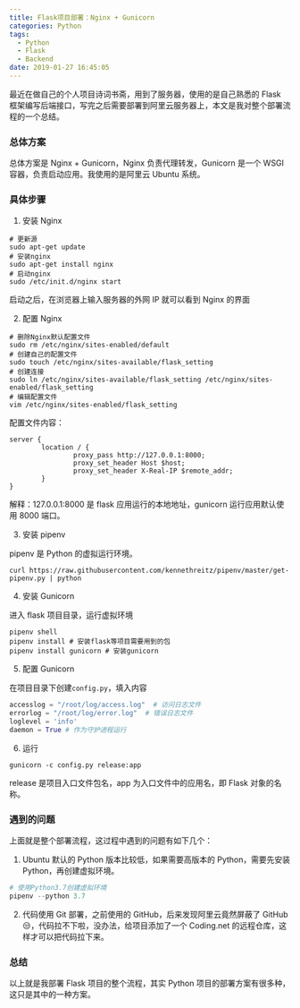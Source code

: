 ```yaml
---
title: Flask项目部署：Nginx + Gunicorn
categories: Python
tags:
  - Python
  - Flask
  - Backend
date: 2019-01-27 16:45:05
---
```


最近在做自己的个人项目诗词书斋，用到了服务器，使用的是自己熟悉的 Flask 框架编写后端接口，写完之后需要部署到阿里云服务器上，本文是我对整个部署流程的一个总结。

### 总体方案

总体方案是 Nginx + Gunicorn，Nginx 负责代理转发，Gunicorn 是一个 WSGI 容器，负责启动应用。我使用的是阿里云 Ubuntu 系统。

### 具体步骤

1. 安装 Nginx

```shell
# 更新源
sudo apt-get update
# 安装nginx
sudo apt-get install nginx
# 启动nginx
sudo /etc/init.d/nginx start
```

启动之后，在浏览器上输入服务器的外网 IP 就可以看到 Nginx 的界面

2. 配置 Nginx

```shell
# 删除Nginx默认配置文件
sudo rm /etc/nginx/sites-enabled/default
# 创建自己的配置文件
sudo touch /etc/nginx/sites-available/flask_setting
# 创建连接
sudo ln /etc/nginx/sites-available/flask_setting /etc/nginx/sites-enabled/flask_setting
# 编辑配置文件
vim /etc/nginx/sites-enabled/flask_setting
```

配置文件内容：

```
server {
        location / {
                proxy_pass http://127.0.0.1:8000;
                proxy_set_header Host $host;
                proxy_set_header X-Real-IP $remote_addr;
        }
}
```

解释：127.0.0.1:8000 是 flask 应用运行的本地地址，gunicorn 运行应用默认使用 8000 端口。

3. 安装 pipenv

pipenv 是 Python 的虚拟运行环境。

```shell
curl https://raw.githubusercontent.com/kennethreitz/pipenv/master/get-pipenv.py | python
```

4. 安装 Gunicorn

进入 flask 项目目录，运行虚拟环境

```shell
pipenv shell
pipenv install # 安装flask等项目需要用到的包
pipenv install gunicorn # 安装gunicorn
```

5. 配置 Gunicorn

在项目目录下创建`config.py`，填入内容

```python
accesslog = "/root/log/access.log"  # 访问日志文件
errorlog = "/root/log/error.log"  # 错误日志文件
loglevel = 'info'
daemon = True # 作为守护进程运行
```

6. 运行

```shell
gunicorn -c config.py release:app
```

release 是项目入口文件包名，app 为入口文件中的应用名，即 Flask 对象的名称。

### 遇到的问题

上面就是整个部署流程，这过程中遇到的问题有如下几个：

1. Ubuntu 默认的 Python 版本比较低，如果需要高版本的 Python，需要先安装 Python，再创建虚拟环境。

```python
# 使用Python3.7创建虚拟环境
pipenv --python 3.7
```

2. 代码使用 Git 部署，之前使用的 GitHub，后来发现阿里云竟然屏蔽了 GitHub😒，代码拉不下啦，没办法，给项目添加了一个 Coding.net 的远程仓库，这样才可以把代码拉下来。

### 总结

以上就是我部署 Flask 项目的整个流程，其实 Python 项目的部署方案有很多种，这只是其中的一种方案。
